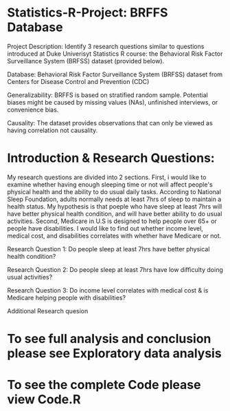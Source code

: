 # Statistics-R-Project: BRFFS Database

Project Description:
Identify 3 research questions similar to questions introduced at Duke Univerisyt Statistics R course: the Behavioral Risk Factor Surveillance System (BRFSS) dataset (provided below).

Database:
Behavioral Risk Factor Surveillance System (BRFSS) dataset from Centers for Disease Control and Prevention (CDC)

Generalizability:
BRFFS is based on stratified random sample. Potential biases might be caused by missing values (NAs), unfinished interviews, or convenience bias.

Causality:
The dataset provides observations that can only be viewed as having correlation not causality.

# Introduction & Research Questions:
My research questions are divided into 2 sections. 
First, i would like to examine whether having enough sleeping time or not will affect people's physical health and the ability to do usual daily tasks. According to National Sleep Foundation, adults normally needs at least 7hrs of sleep to maintain a health status. My hypothesis is that poeple who have sleep at least 7hrs will have better physical health condition, and will have better ability to do usual activities.
Second, Medicare in U.S is designed to help people over 65+ or people have disabilities. I would like to find out whether income level, medical cost, and disabilities correlates with whether have Medicare or not.

Research Question 1: 
Do people sleep at least 7hrs have better physical health condition?

Research Question 2: 
Do people sleep at least 7hrs have low difficulty doing usual activities?

Research Question 3:
Do income level correlates with medical cost & is Medicare helping people with disabilities?

Additional Research quesion

# To see full analysis and conclusion please see Exploratory data analysis 
# To see the complete Code please view Code.R





